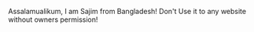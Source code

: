 Assalamualikum, I am Sajim from Bangladesh! 
Don't Use it to any website without owners permission!

